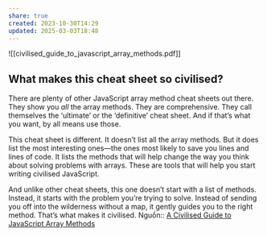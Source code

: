 ```yaml
---
share: true
created: 2023-10-30T14:29
updated: 2025-03-03T18:48
---
```

![[civilised_guide_to_javascript_array_methods.pdf]]
## What makes this cheat sheet so civilised?

There are plenty of other JavaScript array method cheat sheets out there. They show you _all_ the array methods. They are comprehensive. They call themselves the ‘ultimate’ or the ‘definitive’ cheat sheet. And if that’s what you want, by all means use those.

This cheat sheet is different. It doesn’t list all the array methods. But it does list the most interesting ones—the ones most likely to save you lines and lines of code. It lists the methods that will help change the way you think about solving problems with arrays. These are tools that will help you start writing civilised JavaScript.

And unlike other cheat sheets, this one doesn’t start with a list of methods. Instead, it starts with the problem you’re trying to solve. Instead of sending you off into the wilderness without a map, it gently guides you to the right method. That’s what makes it civilised.
Nguồn:: [A Civilised Guide to JavaScript Array Methods](https://jrsinclair.com/javascript-array-methods-cheat-sheet/)